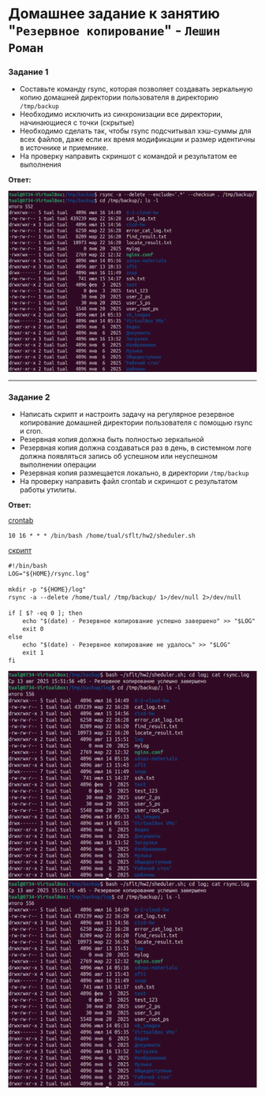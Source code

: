 # Домашнее задание к занятию "`Резервное копирование`" - `Лешин Роман`

### Задание 1
- Составьте команду rsync, которая позволяет создавать зеркальную копию домашней директории пользователя в директорию `/tmp/backup`
- Необходимо исключить из синхронизации все директории, начинающиеся с точки (скрытые)
- Необходимо сделать так, чтобы rsync подсчитывал хэш-суммы для всех файлов, даже если их время модификации и размер идентичны в источнике и приемнике.
- На проверку направить скриншот с командой и результатом ее выполнения

**Ответ:**

![Скриншот с командой и результатом ее выполнения](./img/img1.png)

---

### Задание 2
- Написать скрипт и настроить задачу на регулярное резервное копирование домашней директории пользователя с помощью rsync и cron.
- Резервная копия должна быть полностью зеркальной
- Резервная копия должна создаваться раз в день, в системном логе должна появляться запись об успешном или неуспешном выполнении операции
- Резервная копия размещается локально, в директории `/tmp/backup`
- На проверку направить файл crontab и скриншот с результатом работы утилиты.

**Ответ:**

[crontab](./scripts/crontab)
```
10 16 * * * /bin/bash /home/tual/sflt/hw2/sheduler.sh
```
[скрипт](./scripts/sheduler.sh)
```
#!/bin/bash
LOG="${HOME}/rsync.log"

mkdir -p "${HOME}/log"
rsync -a --delete /home/tual/ /tmp/backup/ 1>/dev/null 2>/dev/null

if [ $? -eq 0 ]; then
    echo "$(date) - Резервное копирование успешно завершено" >> "$LOG"
    exit 0
else
    echo "$(date) - Резервное копирование не удалось" >> "$LOG"
    exit 1
fi
```

![Скриншот с результатом работы утилиты (прямой запуск)](./img/img2-1.png)
![Скриншот с результатом работы утилиты (запуск по crontab)](./img/img2-1.png)
